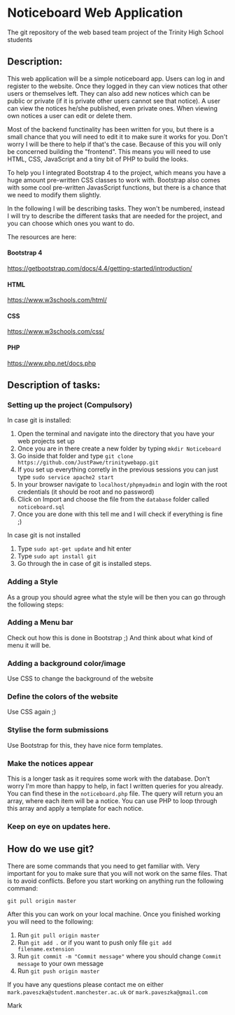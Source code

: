 # Noticeboard Web Application
The git repository of the web based team project of the Trinity High School students

## Description:

This web application will be a simple noticeboard app. Users can log in and register to the website. Once they logged in they can view notices that other users or themselves left. They can also add new notices which can be public or private (if it is private other users cannot see that notice). A user can view the notices he/she published, even private ones. When viewing own notices a user can edit or delete them. 

Most of the backend functinality has been written for you, but there is a small chance that you will need to edit it to make sure it works for you. Don't worry I will be there to help if that's the case. Because of this you will only be concerned building the "frontend". This means you will need to use HTML, CSS, JavaScript and a tiny bit of PHP to build the looks. 

To help you I integrated Bootstrap 4 to the project, which means you have a huge amount pre-written CSS classes to work with. Bootstrap also comes with some cool pre-written JavasScript functions, but there is a chance that we need to modify them slightly. 

In the following I will be describing tasks. They won't be numbered, instead I will try to describe the different tasks that are needed for the project, and you can choose which ones you want to do.

The resources are here:


#### Bootstrap 4
https://getbootstrap.com/docs/4.4/getting-started/introduction/

#### HTML 
https://www.w3schools.com/html/

#### CSS
https://www.w3schools.com/css/

#### PHP
https://www.php.net/docs.php

## Description of tasks:

### Setting up the project (Compulsory)

In case git is installed:

1. Open the terminal and navigate into the directory that you have your web projects set up
2. Once you are in there create a new folder by typing `mkdir Noticeboard`
3. Go inside that folder and type `git clone https://github.com/JustPawe/trinitywebapp.git`
4. If you set up everything corretly in the previous sessions you can just type `sudo service apache2 start`
5. In your browser navigate to `localhost/phpmyadmin` and login with the root credentials (it should be root and no password)
6. Click on Import and choose the file from the `database` folder called `noticeboard.sql`
7. Once you are done with this tell me and I will check if everything is fine ;) 

In case git is not installed 

1. Type `sudo apt-get update` and hit enter
2. Type `sudo apt install git`
3. Go through the in case of git is installed steps.


### Adding a Style

As a group you should agree what the style will be then you can go through the following steps:

### Adding a Menu bar
Check out how this is done in Bootstrap ;) And think about what kind of menu it will be.

### Adding a background color/image
Use CSS to change the background of the website

### Define the colors of the website
Use CSS again ;) 

### Stylise the form submissions
Use Bootstrap for this, they have nice form templates.

### Make the notices appear
This is a longer task as it requires some work with the database. Don't worry I'm more than happy to help, in fact I written queries for you already. You can find these in the `noticeboard.php` file. The query will return you an array, where each item will be a notice. You can use PHP to loop through this array and apply a template for each notice. 

### Keep on eye on updates here.

## How do we use git?

There are some commands that you need to get familiar with. Very important for you to make sure that you will not work on the same files. That is to avoid conflicts. Before you start working on anything run the following command:

`git pull origin master`

After this you can work on your local machine. Once you finished working you will need to the following:
1. Run `git pull origin master`
2. Run `git add .` or if you want to push only file `git add filename.extension`
3. Run `git commit -m "Commit message"` where you should change `Commit message` to your own message
4. Run `git push origin master`

If you have any questions please contact me on either `mark.paveszka@student.manchester.ac.uk` or `mark.paveszka@gmail.com`

Mark
